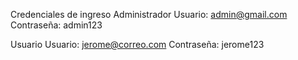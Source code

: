 Credenciales de ingreso
Administrador
Usuario: admin@gmail.com
Contraseña: admin123

Usuario
Usuario: jerome@correo.com
Contraseña: jerome123

